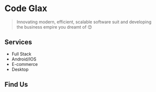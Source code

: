 # Code Glax

> Innovating modern, efficient, scalable software suit and developing the business empire you dreamt of 😊


## Services

- Full Stack
- Android/IOS
- E-commerce
- Desktop



## Find Us


